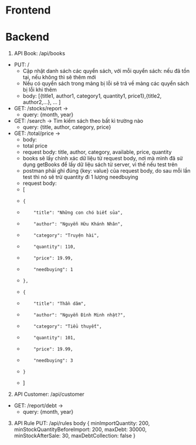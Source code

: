 # Frontend

# Backend

1. API Book: /api/books

- PUT: /
  - Cập nhật danh sách các quyển sách, với mỗi quyển sách: nếu đã tồn tại, nếu không thì sẽ thêm mới
  - Nếu có quyển sách trong mảng bị lỗi sẽ trả về mảng các quyển sách bị lỗi khi thêm
  - body: [{title1, author1, category1, quantity1, price1},{title2, author2,...}, ... ]
- GET: /stocks/report ->
  - query: {month, year}
- GET: /search -> Tìm kiếm sách theo bất kì trường nào
  - query: {title, author, category, price}
- GET: /total/price ->
  - body:
  - total price
  - request body: title, author, category, available, price, quantity
  - books sẽ lấy chính xác dữ liệu từ request body, nơi mà mình đã sử dụng getBooks để lấy dữ liệu sách từ server, vì thế nếu test trên
  - postman phải ghi đúng {key: value} của request body, do sau mỗi lần test thì nó sẽ trừ quantity đi 1 lượng needbuying
  - request body:
  - [
  -     {
  -         "title": "Những con chó biết sủa",
  -         "author": "Nguyễn Hữu Khánh Nhân",
  -         "category": "Truyện hài",
  -         "quantity": 110,
  -         "price": 19.99,
  -         "needbuying": 1
  -     },
  -     {
  -         "title": "Thần dâm",
  -         "author": "Nguyễn Đình Minh nhật?",
  -         "category": "Tiểu thuyết",
  -         "quantity": 101,
  -         "price": 19.99,
  -         "needbuying": 3
  -     }
  - ]

2. API Customer: /api/customer

- GET: /report/debt ->
  - query: {month, year}

3. API Rule
   PUT: /api/rules
   body {
   minImportQuantity: 200,
   minStockQuantityBeforeImport: 200,
   maxDebt: 30000,
   minStockAfterSale: 30,
   maxDebtCollection: false
   }
